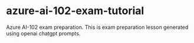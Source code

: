 # azure-ai-102-exam-tutorial
Azure AI-102 exam preparation. This is exam preparation lesson generated using openai chatgpt prompts. 
